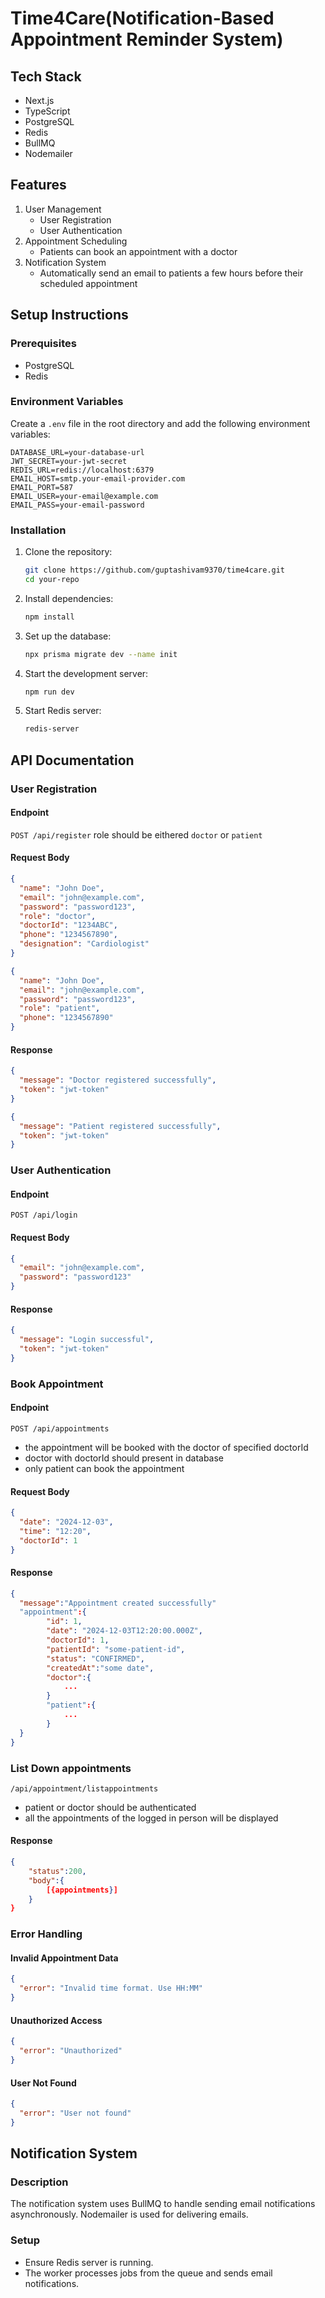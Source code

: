 # Time4Care(Notification-Based Appointment Reminder System)

## Tech Stack

- Next.js
- TypeScript
- PostgreSQL
- Redis
- BullMQ
- Nodemailer

## Features

1. User Management
   - User Registration
   - User Authentication
2. Appointment Scheduling
   - Patients can book an appointment with a doctor
3. Notification System
   - Automatically send an email to patients a few hours before their scheduled appointment

## Setup Instructions

### Prerequisites

- PostgreSQL
- Redis

### Environment Variables

Create a `.env` file in the root directory and add the following environment variables:

```env
DATABASE_URL=your-database-url
JWT_SECRET=your-jwt-secret
REDIS_URL=redis://localhost:6379
EMAIL_HOST=smtp.your-email-provider.com
EMAIL_PORT=587
EMAIL_USER=your-email@example.com
EMAIL_PASS=your-email-password
```

### Installation

1. Clone the repository:

   ```bash
   git clone https://github.com/guptashivam9370/time4care.git
   cd your-repo
   ```

2. Install dependencies:

   ```bash
   npm install
   ```

3. Set up the database:

   ```bash
   npx prisma migrate dev --name init
   ```

4. Start the development server:

   ```bash
   npm run dev
   ```

5. Start Redis server:
   ```bash
   redis-server
   ```

## API Documentation

### User Registration

#### Endpoint

`POST /api/register`
role should be eithered `doctor` or `patient`

#### Request Body

```json
{
  "name": "John Doe",
  "email": "john@example.com",
  "password": "password123",
  "role": "doctor",
  "doctorId": "1234ABC",
  "phone": "1234567890",
  "designation": "Cardiologist"
}
```

```json
{
  "name": "John Doe",
  "email": "john@example.com",
  "password": "password123",
  "role": "patient",
  "phone": "1234567890"
}
```

#### Response

```json
{
  "message": "Doctor registered successfully",
  "token": "jwt-token"
}
```

```json
{
  "message": "Patient registered successfully",
  "token": "jwt-token"
}
```

### User Authentication

#### Endpoint

`POST /api/login`

#### Request Body

```json
{
  "email": "john@example.com",
  "password": "password123"
}
```

#### Response

```json
{
  "message": "Login successful",
  "token": "jwt-token"
}
```

### Book Appointment

#### Endpoint

`POST /api/appointments`

- the appointment will be booked with the doctor of specified doctorId
- doctor with doctorId should present in database
- only patient can book the appointment

#### Request Body

```json
{
  "date": "2024-12-03",
  "time": "12:20",
  "doctorId": 1
}
```

#### Response

```json
{
  "message":"Appointment created successfully"
  "appointment":{
        "id": 1,
        "date": "2024-12-03T12:20:00.000Z",
        "doctorId": 1,
        "patientId": "some-patient-id",
        "status": "CONFIRMED",
        "createdAt":"some date",
        "doctor":{
            ...
        }
        "patient":{
            ...
        }
  }
}
```

### List Down appointments

`/api/appointment/listappointments`

- patient or doctor should be authenticated
- all the appointments of the logged in person will be displayed

#### Response

```json
{
    "status":200,
    "body":{
        [{appointments}]
    }
}
```

### Error Handling

#### Invalid Appointment Data

```json
{
  "error": "Invalid time format. Use HH:MM"
}
```

#### Unauthorized Access

```json
{
  "error": "Unauthorized"
}
```

#### User Not Found

```json
{
  "error": "User not found"
}
```

## Notification System

### Description

The notification system uses BullMQ to handle sending email notifications asynchronously. Nodemailer is used for delivering emails.

### Setup

- Ensure Redis server is running.
- The worker processes jobs from the queue and sends email notifications.
